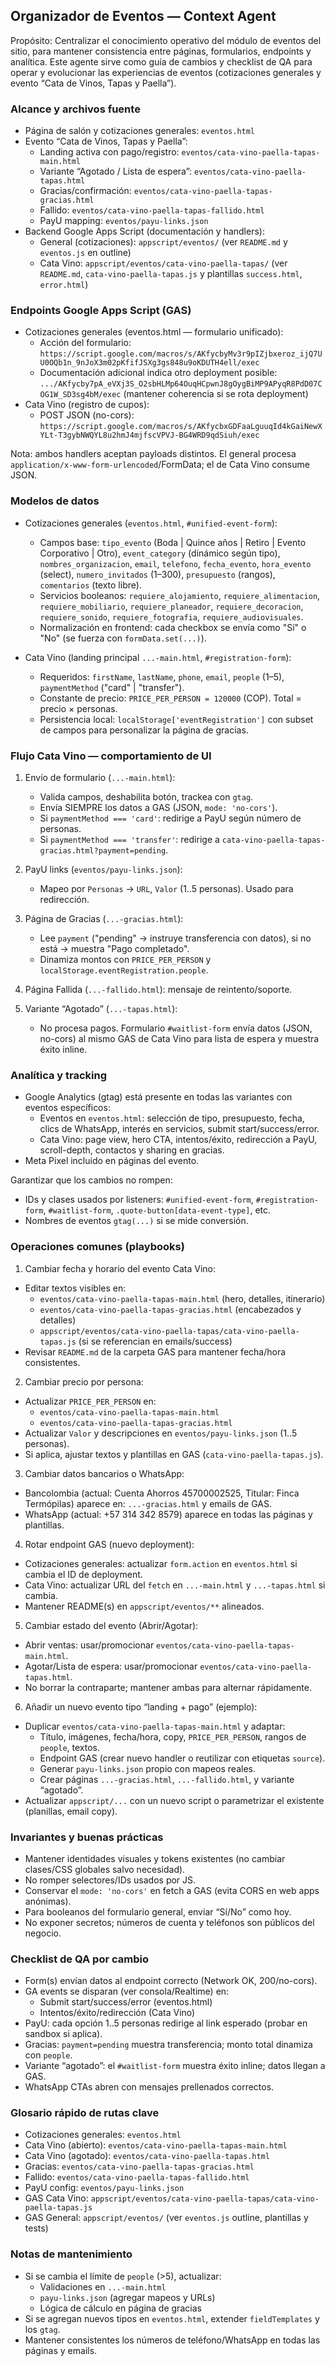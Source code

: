 ## Organizador de Eventos — Context Agent

Propósito: Centralizar el conocimiento operativo del módulo de eventos del sitio, para mantener consistencia entre páginas, formularios, endpoints y analítica. Este agente sirve como guía de cambios y checklist de QA para operar y evolucionar las experiencias de eventos (cotizaciones generales y evento “Cata de Vinos, Tapas y Paella”).

### Alcance y archivos fuente

- Página de salón y cotizaciones generales: `eventos.html`
- Evento “Cata de Vinos, Tapas y Paella”:
  - Landing activa con pago/registro: `eventos/cata-vino-paella-tapas-main.html`
  - Variante “Agotado / Lista de espera”: `eventos/cata-vino-paella-tapas.html`
  - Gracias/confirmación: `eventos/cata-vino-paella-tapas-gracias.html`
  - Fallido: `eventos/cata-vino-paella-tapas-fallido.html`
  - PayU mapping: `eventos/payu-links.json`
- Backend Google Apps Script (documentación y handlers):
  - General (cotizaciones): `appscript/eventos/` (ver `README.md` y `eventos.js` en outline)
  - Cata Vino: `appscript/eventos/cata-vino-paella-tapas/` (ver `README.md`, `cata-vino-paella-tapas.js` y plantillas `success.html`, `error.html`)

### Endpoints Google Apps Script (GAS)

- Cotizaciones generales (eventos.html — formulario unificado):
  - Acción del formulario: `https://script.google.com/macros/s/AKfycbyMv3r9pIZjbxeroz_ijQ7UU0OQb1n_9nJoX3m02pKfifJSXg3gs848u9oKDUTH4ell/exec`
  - Documentación adicional indica otro deployment posible: `.../AKfycby7pA_eVXj3S_O2sbHLMp64OuqHCpwnJ8gOygBiMP9APyqR8PdD07COG1W_SD3sg4bM/exec` (mantener coherencia si se rota deployment)
- Cata Vino (registro de cupos):
  - POST JSON (no-cors): `https://script.google.com/macros/s/AKfycbxGDFaaLguuqId4kGaiNewXYLt-T3gybNWQYL8u2hmJ4mjfscVPVJ-BG4WRD9qdSiuh/exec`

Nota: ambos handlers aceptan payloads distintos. El general procesa `application/x-www-form-urlencoded`/FormData; el de Cata Vino consume JSON.

### Modelos de datos

- Cotizaciones generales (`eventos.html`, `#unified-event-form`):
  - Campos base: `tipo_evento` (Boda | Quince años | Retiro | Evento Corporativo | Otro), `event_category` (dinámico según tipo), `nombres_organizacion`, `email`, `telefono`, `fecha_evento`, `hora_evento` (select), `numero_invitados` (1–300), `presupuesto` (rangos), `comentarios` (texto libre).
  - Servicios booleanos: `requiere_alojamiento`, `requiere_alimentacion`, `requiere_mobiliario`, `requiere_planeador`, `requiere_decoracion`, `requiere_sonido`, `requiere_fotografia`, `requiere_audiovisuales`.
  - Normalización en frontend: cada checkbox se envía como "Sí" o "No" (se fuerza con `formData.set(...)`).

- Cata Vino (landing principal `...-main.html`, `#registration-form`):
  - Requeridos: `firstName`, `lastName`, `phone`, `email`, `people` (1–5), `paymentMethod` ("card" | "transfer").
  - Constante de precio: `PRICE_PER_PERSON = 120000` (COP). Total = precio × personas.
  - Persistencia local: `localStorage['eventRegistration']` con subset de campos para personalizar la página de gracias.

### Flujo Cata Vino — comportamiento de UI

1) Envío de formulario (`...-main.html`):
   - Valida campos, deshabilita botón, trackea con `gtag`.
   - Envía SIEMPRE los datos a GAS (JSON, `mode: 'no-cors'`).
   - Si `paymentMethod === 'card'`: redirige a PayU según número de personas.
   - Si `paymentMethod === 'transfer'`: redirige a `cata-vino-paella-tapas-gracias.html?payment=pending`.

2) PayU links (`eventos/payu-links.json`):
   - Mapeo por `Personas` → `URL`, `Valor` (1..5 personas). Usado para redirección.

3) Página de Gracias (`...-gracias.html`):
   - Lee `payment` ("pending" → instruye transferencia con datos), si no está → muestra "Pago completado".
   - Dinamiza montos con `PRICE_PER_PERSON` y `localStorage.eventRegistration.people`.

4) Página Fallida (`...-fallido.html`): mensaje de reintento/soporte.

5) Variante “Agotado” (`...-tapas.html`):
   - No procesa pagos. Formulario `#waitlist-form` envía datos (JSON, no-cors) al mismo GAS de Cata Vino para lista de espera y muestra éxito inline.

### Analítica y tracking

- Google Analytics (gtag) está presente en todas las variantes con eventos específicos:
  - Eventos en `eventos.html`: selección de tipo, presupuesto, fecha, clics de WhatsApp, interés en servicios, submit start/success/error.
  - Cata Vino: page view, hero CTA, intentos/éxito, redirección a PayU, scroll-depth, contactos y sharing en gracias.
- Meta Pixel incluido en páginas del evento.

Garantizar que los cambios no rompen:
- IDs y clases usados por listeners: `#unified-event-form`, `#registration-form`, `#waitlist-form`, `.quote-button[data-event-type]`, etc.
- Nombres de eventos `gtag(...)` si se mide conversión.

### Operaciones comunes (playbooks)

1) Cambiar fecha y horario del evento Cata Vino:
- Editar textos visibles en:
  - `eventos/cata-vino-paella-tapas-main.html` (hero, detalles, itinerario)
  - `eventos/cata-vino-paella-tapas-gracias.html` (encabezados y detalles)
  - `appscript/eventos/cata-vino-paella-tapas/cata-vino-paella-tapas.js` (si se referencian en emails/success)
- Revisar `README.md` de la carpeta GAS para mantener fecha/hora consistentes.

2) Cambiar precio por persona:
- Actualizar `PRICE_PER_PERSON` en:
  - `eventos/cata-vino-paella-tapas-main.html`
  - `eventos/cata-vino-paella-tapas-gracias.html`
- Actualizar `Valor` y descripciones en `eventos/payu-links.json` (1..5 personas).
- Si aplica, ajustar textos y plantillas en GAS (`cata-vino-paella-tapas.js`).

3) Cambiar datos bancarios o WhatsApp:
- Bancolombia (actual: Cuenta Ahorros 45700002525, Titular: Finca Termópilas) aparece en: `...-gracias.html` y emails de GAS.
- WhatsApp (actual: +57 314 342 8579) aparece en todas las páginas y plantillas.

4) Rotar endpoint GAS (nuevo deployment):
- Cotizaciones generales: actualizar `form.action` en `eventos.html` si cambia el ID de deployment.
- Cata Vino: actualizar URL del `fetch` en `...-main.html` y `...-tapas.html` si cambia.
- Mantener README(s) en `appscript/eventos/**` alineados.

5) Cambiar estado del evento (Abrir/Agotar):
- Abrir ventas: usar/promocionar `eventos/cata-vino-paella-tapas-main.html`.
- Agotar/Lista de espera: usar/promocionar `eventos/cata-vino-paella-tapas.html`.
- No borrar la contraparte; mantener ambas para alternar rápidamente.

6) Añadir un nuevo evento tipo “landing + pago” (ejemplo):
- Duplicar `eventos/cata-vino-paella-tapas-main.html` y adaptar:
  - Título, imágenes, fecha/hora, copy, `PRICE_PER_PERSON`, rangos de `people`, textos.
  - Endpoint GAS (crear nuevo handler o reutilizar con etiquetas `source`).
  - Generar `payu-links.json` propio con mapeos reales.
  - Crear páginas `...-gracias.html`, `...-fallido.html`, y variante “agotado”.
- Actualizar `appscript/...` con un nuevo script o parametrizar el existente (planillas, email copy).

### Invariantes y buenas prácticas

- Mantener identidades visuales y tokens existentes (no cambiar clases/CSS globales salvo necesidad).
- No romper selectores/IDs usados por JS.
- Conservar el `mode: 'no-cors'` en fetch a GAS (evita CORS en web apps anónimas).
- Para booleanos del formulario general, enviar “Sí/No” como hoy.
- No exponer secretos; números de cuenta y teléfonos son públicos del negocio.

### Checklist de QA por cambio

- Form(s) envían datos al endpoint correcto (Network OK, 200/no-cors).
- GA events se disparan (ver consola/Realtime) en:
  - Submit start/success/error (eventos.html)
  - Intentos/éxito/redirección (Cata Vino)
- PayU: cada opción 1..5 personas redirige al link esperado (probar en sandbox si aplica).
- Gracias: `payment=pending` muestra transferencia; monto total dinamiza con `people`.
- Variante “agotado”: el `#waitlist-form` muestra éxito inline; datos llegan a GAS.
- WhatsApp CTAs abren con mensajes prellenados correctos.

### Glosario rápido de rutas clave

- Cotizaciones generales: `eventos.html`
- Cata Vino (abierto): `eventos/cata-vino-paella-tapas-main.html`
- Cata Vino (agotado): `eventos/cata-vino-paella-tapas.html`
- Gracias: `eventos/cata-vino-paella-tapas-gracias.html`
- Fallido: `eventos/cata-vino-paella-tapas-fallido.html`
- PayU config: `eventos/payu-links.json`
- GAS Cata Vino: `appscript/eventos/cata-vino-paella-tapas/cata-vino-paella-tapas.js`
- GAS General: `appscript/eventos/` (ver `eventos.js` outline, plantillas y tests)

### Notas de mantenimiento

- Si se cambia el límite de `people` (>5), actualizar:
  - Validaciones en `...-main.html`
  - `payu-links.json` (agregar mapeos y URLs)
  - Lógica de cálculo en página de gracias
- Si se agregan nuevos tipos en `eventos.html`, extender `fieldTemplates` y los `gtag`.
- Mantener consistentes los números de teléfono/WhatsApp en todas las páginas y emails.




